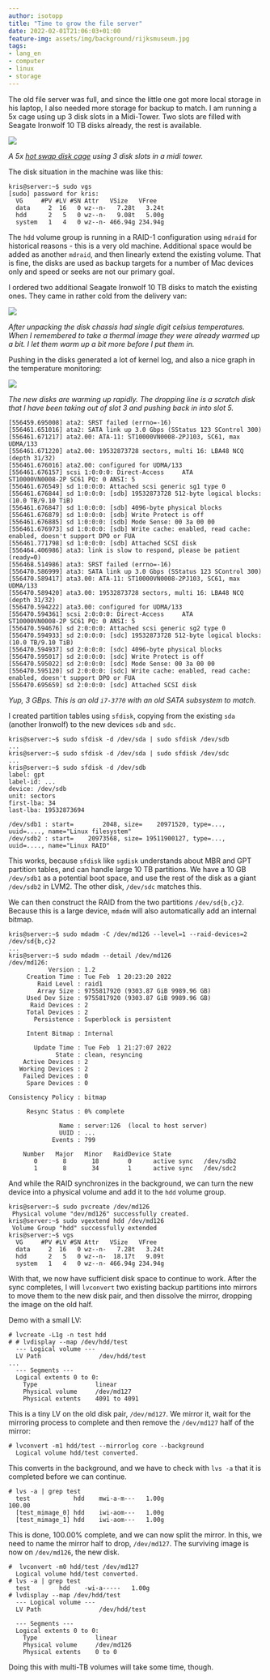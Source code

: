 ```yaml
---
author: isotopp
title: "Time to grow the file server"
date: 2022-02-01T21:06:03+01:00
feature-img: assets/img/background/rijksmuseum.jpg
tags:
- lang_en
- computer
- linux
- storage
---
```


The old file server was full, and since the little one got more local storage in his laptop, I also needed more storage for backup to match.
I am running a 5x cage using up 3 disk slots in a Midi-Tower.
Two slots are filled with Seagate Ironwolf 10 TB disks already, the rest is available.

[![](/uploads/2022/02/cold-storage1.jpg)](https://www.amazon.de/-/en/gp/product/B019HE69FO)

*A 5x [hot swap disk cage](https://www.amazon.de/-/en/gp/product/B019HE69FO) using 3 disk slots in a midi tower.* 

The disk situation in the machine was like this:

```console
kris@server:~$ sudo vgs
[sudo] password for kris: 
  VG     #PV #LV #SN Attr   VSize   VFree
  data     2  16   0 wz--n-   7.28t   3.24t
  hdd      2   5   0 wz--n-   9.08t   5.00g
  system   1   4   0 wz--n- 466.94g 234.94g
```

The `hdd` volume group is running in a RAID-1 configuration using `mdraid` for historical reasons - this is a very old machine.
Additional space would be added as another `mdraid`, and then linearly extend the existing volume.
That is fine, the disks are used as backup targets for a number of Mac devices only and speed or seeks are not our primary goal.

I ordered two additional Seagate Ironwolf 10 TB disks to match the existing ones.
They came in rather cold from the delivery van:

![](/uploads/2022/02/cold-storage2.jpg)

*After unpacking the disk chassis had single digit celsius temperatures.
When I remembered to take a thermal image they were already warmed up a bit.
I let them warm up a bit more before I put them in.*

Pushing in the disks generated a lot of kernel log, and also a nice graph in the temperature monitoring:

![](/uploads/2022/02/cold-storage3.jpg)

*The new disks are warming up rapidly. The dropping line is a scratch disk that I have been taking out of slot 3 and pushing back in into slot 5.*

```console
[556459.695008] ata2: SRST failed (errno=-16)
[556461.651016] ata2: SATA link up 3.0 Gbps (SStatus 123 SControl 300)
[556461.671217] ata2.00: ATA-11: ST10000VN0008-2PJ103, SC61, max UDMA/133
[556461.671220] ata2.00: 19532873728 sectors, multi 16: LBA48 NCQ (depth 31/32)
[556461.676016] ata2.00: configured for UDMA/133
[556461.676157] scsi 1:0:0:0: Direct-Access     ATA      ST10000VN0008-2P SC61 PQ: 0 ANSI: 5
[556461.676549] sd 1:0:0:0: Attached scsi generic sg1 type 0
[556461.676844] sd 1:0:0:0: [sdb] 19532873728 512-byte logical blocks: (10.0 TB/9.10 TiB)
[556461.676847] sd 1:0:0:0: [sdb] 4096-byte physical blocks
[556461.676879] sd 1:0:0:0: [sdb] Write Protect is off
[556461.676885] sd 1:0:0:0: [sdb] Mode Sense: 00 3a 00 00
[556461.676973] sd 1:0:0:0: [sdb] Write cache: enabled, read cache: enabled, doesn't support DPO or FUA
[556461.771798] sd 1:0:0:0: [sdb] Attached SCSI disk
[556464.406986] ata3: link is slow to respond, please be patient (ready=0)
[556468.514986] ata3: SRST failed (errno=-16)
[556470.586999] ata3: SATA link up 3.0 Gbps (SStatus 123 SControl 300)
[556470.589417] ata3.00: ATA-11: ST10000VN0008-2PJ103, SC61, max UDMA/133
[556470.589420] ata3.00: 19532873728 sectors, multi 16: LBA48 NCQ (depth 31/32)
[556470.594222] ata3.00: configured for UDMA/133
[556470.594361] scsi 2:0:0:0: Direct-Access     ATA      ST10000VN0008-2P SC61 PQ: 0 ANSI: 5
[556470.594676] sd 2:0:0:0: Attached scsi generic sg2 type 0
[556470.594933] sd 2:0:0:0: [sdc] 19532873728 512-byte logical blocks: (10.0 TB/9.10 TiB)
[556470.594937] sd 2:0:0:0: [sdc] 4096-byte physical blocks
[556470.595017] sd 2:0:0:0: [sdc] Write Protect is off
[556470.595022] sd 2:0:0:0: [sdc] Mode Sense: 00 3a 00 00
[556470.595120] sd 2:0:0:0: [sdc] Write cache: enabled, read cache: enabled, doesn't support DPO or FUA
[556470.695659] sd 2:0:0:0: [sdc] Attached SCSI disk
```

*Yup, 3 GBps. This is an old `i7-3770` with an old SATA subsystem to match.*

I created partition tables using `sfdisk`, copying from the existing `sda` (another Ironwolf) to the new devices `sdb` and `sdc`.

```console
kris@server:~$ sudo sfdisk -d /dev/sda | sudo sfdisk /dev/sdb
...
kris@server:~$ sudo sfdisk -d /dev/sda | sudo sfdisk /dev/sdc
...
kris@server:~$ sudo sfdisk -d /dev/sdb
label: gpt
label-id: ...
device: /dev/sdb
unit: sectors
first-lba: 34
last-lba: 19532873694

/dev/sdb1 : start=        2048, size=    20971520, type=..., uuid=...., name="Linux filesystem"
/dev/sdb2 : start=    20973568, size= 19511900127, type=..., uuid=...., name="Linux RAID"
```

This works, because `sfdisk` like `sgdisk` understands about MBR and GPT partition tables, and can handle large 10 TB partitions. We have a 10 GB `/dev/sdb1` as a potential boot space, and use the rest of the disk as a giant `/dev/sdb2` in LVM2. The other disk, `/dev/sdc` matches this.

We can then construct the RAID from the two partitions `/dev/sd{b,c}2`. Because this is a large device, `mdadm` will also automatically add an internal bitmap.

```console
kris@server:~$ sudo mdadm -C /dev/md126 --level=1 --raid-devices=2 /dev/sd{b,c}2
...
kris@server:~$ sudo mdadm --detail /dev/md126
/dev/md126:
           Version : 1.2
     Creation Time : Tue Feb  1 20:23:20 2022
        Raid Level : raid1
        Array Size : 9755817920 (9303.87 GiB 9989.96 GB)
     Used Dev Size : 9755817920 (9303.87 GiB 9989.96 GB)
      Raid Devices : 2
     Total Devices : 2
       Persistence : Superblock is persistent

     Intent Bitmap : Internal

       Update Time : Tue Feb  1 21:27:07 2022
             State : clean, resyncing
    Active Devices : 2
   Working Devices : 2
    Failed Devices : 0
     Spare Devices : 0

Consistency Policy : bitmap

     Resync Status : 0% complete

              Name : server:126  (local to host server)
              UUID : ...
            Events : 799

    Number   Major   Minor   RaidDevice State
       0       8       18        0      active sync   /dev/sdb2
       1       8       34        1      active sync   /dev/sdc2
```

And while the RAID synchronizes in the background, we can turn the new device into a physical volume and add it to the `hdd` volume group.

```console
kris@server:~$ sudo pvcreate /dev/md126
 Physical volume "dev/md126" successfully created.
kris@server:~$ sudo vgextend hdd /dev/md126
 Volume Group "hdd" successfully extended
kris@server:~$ vgs
  VG     #PV #LV #SN Attr   VSize   VFree
  data     2  16   0 wz--n-   7.28t   3.24t
  hdd      2   5   0 wz--n-  18.17t   9.09t
  system   1   4   0 wz--n- 466.94g 234.94g
```

With that, we now have sufficient disk space to continue to work.
After the sync completes, I will `lvconvert` two existing backup partitions into mirrors to move them to the new disk pair, and then dissolve the mirror, dropping the image on the old half.

Demo with a small LV:

```console
# lvcreate -L1g -n test hdd
# # lvdisplay --map /dev/hdd/test
  --- Logical volume ---
  LV Path                /dev/hdd/test
...
  --- Segments ---
  Logical extents 0 to 0:
    Type                linear
    Physical volume     /dev/md127
    Physical extents    4091 to 4091
```

This is a tiny LV on the old disk pair, `/dev/md127`. We mirror it, wait for the mirroring process to complete and then remove the `/dev/md127` half of the mirror:

```console
# lvconvert -m1 hdd/test --mirrorlog core --background
  Logical volume hdd/test converted.
```

This converts in the background, and we have to check with `lvs -a` that it is completed before we can continue.

```console
# lvs -a | grep test
  test            hdd    mwi-a-m---   1.00g                                    100.00
  [test_mimage_0] hdd    iwi-aom---   1.00g
  [test_mimage_1] hdd    iwi-aom---   1.00g
```

This is done, 100.00% complete, and we can now split the mirror. In this, we need to name the mirror half to drop, `/dev/md127`. The surviving image is now on `/dev/md126`, the new disk.

```console
#  lvconvert -m0 hdd/test /dev/md127
  Logical volume hdd/test converted.
# lvs -a | grep test
  test        hdd    -wi-a-----   1.00g
# lvdisplay --map /dev/hdd/test
  --- Logical volume ---
  LV Path                /dev/hdd/test

  --- Segments ---
  Logical extents 0 to 0:
    Type                linear
    Physical volume     /dev/md126
    Physical extents    0 to 0
```

Doing this with multi-TB volumes will take some time, though.
